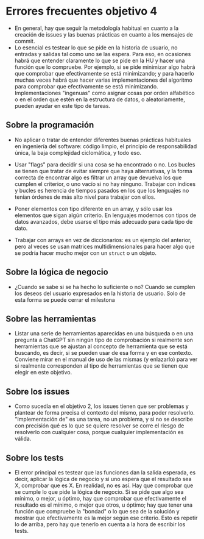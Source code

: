 # Errores frecuentes objetivo 4

* En general, hay que seguir la metodología habitual en cuanto a la creación de
  issues y las buenas prácticas en cuanto a los mensajes de commit.
* Lo esencial es testear lo que se pide en la historia de usuario, no entradas
  y salidas tal como uno se las espera. Para eso, en ocasiones habrá que
  entender claramente lo que se pide en la HU y hacer una función que lo
  compruebe. Por ejemplo, si se pide minimizar algo habrá que comprobar que
  efectivamente se está minimizando; y para hacerlo muchas veces habrá que hacer
  varias implementaciones del algoritmo para comprobar que efectivamente se está
  minimizando. Implementaciones "ingenuas" como asignar cosas por orden
  alfabético o en el orden que estén en la estructura de datos, o
  aleatoriamente, pueden ayudar en este tipo de tareas.

## Sobre la programación

* No aplicar o tratar de entender diferentes buenas prácticas
  habituales en ingeniería del software: código limpio, el principio
  de responsabilidad única, la baja complejidad ciclomática, y todo
  eso.

* Usar "flags" para decidir si una cosa se ha encontrado o no. Los
  bucles se tienen que tratar de evitar siempre que haya alternativas,
  y la forma correcta de encontrar algo es filtrar un array que
  devuelva los que cumplen el criterior, o uno vacío si no hay
  ninguno. Trabajar con índices y bucles es herencia de tiempos
  pasados en los que los lenguajes no tenían órdenes de más alto nivel
  para trabajar con ellos.

* Poner elementos con tipo diferente en un array, y sólo usar los
  elementos que sigan algún criterio. En lenguajes modernos con tipos
  de datos avanzados, debe usarse el tipo más adecuado para cada tipo
  de dato.

* Trabajar con arrays en vez de diccionarios: es un ejemplo del
  anterior, pero al veces se usan matrices multidimensionales para
  hacer algo que se podría hacer mucho mejor con un `struct` o un
  objeto.

## Sobre la lógica de negocio

* ¿Cuando se sabe si se ha hecho lo suficiente o no? Cuando se cumplen
  los deseos del usuario expresados en la historia de usuario.  Solo
  de esta forma se puede cerrar el milestona

## Sobre las herramientas

* Listar una serie de herramientas aparecidas en una búsqueda o en una pregunta
  a ChatGPT sin ningún tipo de comprobación si realmente son herramientas que se
  ajustan al concepto de herramienta que se está buscando, es decir, si se
  pueden usar de esa forma y en ese contexto. Conviene mirar en el manual de uso
  de las mismas (y enlazarlo) para ver si realmente corresponden al tipo de
  herramientas que se tienen que elegir en este objetivo.

## Sobre los issues

* Como sucedía en el objetivo 2, los issues tienen que ser problemas y plantear
  de forma precisa el contexto del mismo, para poder resolverlo. "Implementación
  de" es una tarea, no un problema, y si no se describe con precisión qué es lo
  que se quiere resolver se corre el riesgo de resolverlo con cualquier cosa,
  porque cualquier implementación es válida.

## Sobre los tests

* El error principal es testear que las funciones dan la salida esperada, es
  decir, aplicar la lógica de negocio y si uno espera que el resultado sea X,
  comprobar que es X. En realidad, no es así. Hay que comprobar que se cumple lo
  que pide la lógica de negocio. Si se pide que algo sea mínimo, o mejor, u
  óptimo, hay que comprobar que efectivamente el resultado es el mínimo, o mejor
  que otros, u óptimo; hay que tener una función que compruebe la "bondad" o lo
  que sea de la solución y mostrar que efectivamente es la mejor según ese
  criterio. Esto es repetir lo de arriba, pero hay que tenerlo en cuenta a la
  hora de escribir los tests.
